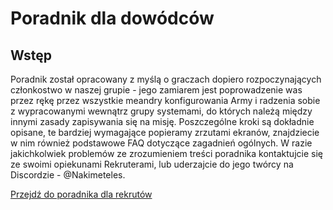 # Poradnik dla dowódców

## Wstęp

Poradnik został opracowany z myślą o graczach dopiero rozpoczynających członkostwo w naszej grupie - jego zamiarem jest poprowadzenie was przez rękę przez wszystkie meandry konfigurowania Army i radzenia sobie z wypracowanymi wewnątrz grupy systemami, do których należą między innymi zasady zapisywania się na misję. Poszczególne kroki są dokładnie opisane, te bardziej wymagające popieramy zrzutami ekranów, znajdziecie w nim również podstawowe FAQ dotyczące zagadnień ogólnych. W razie jakichkolwiek problemów ze zrozumieniem treści poradnika kontaktujcie się ze swoimi opiekunami Rekruterami, lub uderzajcie do jego twórcy na Discordzie - @Nakimeteles.

[Przejdź do poradnika dla rekrutów](https://docs.google.com/document/d/1nOPqnTeu9Flph8oBtN2FFMQ5dUvwFet_Y80uH1ckp1s/edit?usp=sharing)
